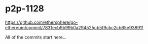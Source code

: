 # p2p-1128

https://github.com/ethersphere/go-ethereum/commit/7831ecb9b99b0a294525cb5f9cbc2cb65e938911

All of the commits start here...

